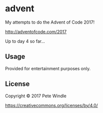 # advent

My attempts to do the Advent of Code 2017!

http://adventofcode.com/2017

Up to day 4 so far...

## Usage

Provided for entertainment purposes only.

## License

Copyright © 2017 Pete Windle

https://creativecommons.org/licenses/by/4.0/

